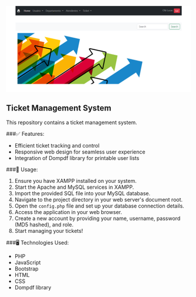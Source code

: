 <div>
  <img src="images/print.png" alt="print">
</div>

## Ticket Management System

This repository contains a ticket management system.

###✅ Features:
- Efficient ticket tracking and control
- Responsive web design for seamless user experience
- Integration of Dompdf library for printable user lists

###📜 Usage:
1. Ensure you have XAMPP installed on your system.
2. Start the Apache and MySQL services in XAMPP.
3. Import the provided SQL file into your MySQL database.
4. Navigate to the project directory in your web server's document root.
5. Open the `config.php` file and set up your database connection details.
6. Access the application in your web browser.
7. Create a new account by providing your name, username, password (MD5 hashed), and role.
8. Start managing your tickets!

###🖥️ Technologies Used:
- PHP
- JavaScript
- Bootstrap
- HTML
- CSS
- Dompdf library
